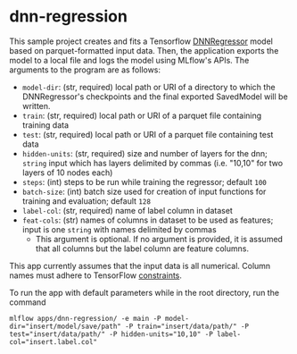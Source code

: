 # dnn-regression

This sample project creates and fits a Tensorflow [DNNRegressor](https://www.tensorflow.org/api_docs/python/tf/estimator/DNNRegressor) model based on parquet-formatted input data. Then, the application exports the model to a local file and logs the model using MLflow's APIs. The arguments to the program are as follows:
* `model-dir`: (str, required) local path or URI of a directory to which the DNNRegressor's checkpoints and the final exported SavedModel will be written.
* `train`: (str, required) local path or URI of a parquet file containing training data
* `test`: (str, required) local path or URI of a parquet file containing test data
* `hidden-units`: (str, required) size and number of layers for the dnn; `string` input which has layers delimited by commas (i.e. "10,10" for two layers of 10 nodes each)
* `steps`: (int) steps to be run while training the regressor; default `100`
* `batch-size`: (int) batch size used for creation of input functions for training and evaluation; default `128`
* `label-col`: (str, required) name of label column in dataset
* `feat-cols`: (str) names of columns in dataset to be used as features; input is one `string` with names delimited by commas
    * This argument is optional. If no argument is provided, it is assumed that all columns but the label column are feature columns.

This app currently assumes that the input data is all numerical. Column names must adhere to TensorFlow [constraints](https://www.tensorflow.org/api_docs/python/tf/Operation#__init__).

To run the app with default parameters while in the root directory, run the command 
```
mlflow apps/dnn-regression/ -e main -P model-dir="insert/model/save/path" -P train="insert/data/path/" -P test="insert/data/path/" -P hidden-units="10,10" -P label-col="insert.label.col"
```
